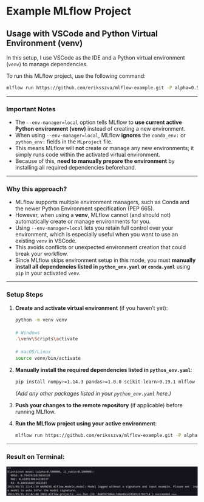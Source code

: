 # Example MLflow Project

## Usage with VSCode and Python Virtual Environment (venv)

In this setup, I use VSCode as the IDE and a Python virtual environment (`venv`) to manage dependencies.
  
To run this MLflow project, use the following command:

```bash
mlflow run https://github.com/eriksszva/mlflow-example.git -P alpha=0.5 --env-manager=local
```

---

### Important Notes

* The `--env-manager=local` option tells MLflow to **use current active Python environment (venv)** instead of creating a new environment.
* When using `--env-manager=local`, MLflow **ignores** the `conda_env:` or `python_env:` fields in the `MLproject` file.
* This means MLflow will **not** create or manage any new environments; it simply runs code within the activated virtual environment.
* Because of this, **need to manually prepare the environment** by installing all required dependencies beforehand.

---

### Why this approach?

* MLflow supports multiple environment managers, such as Conda and the newer Python Environment specification (PEP 665).
* However, when using a **venv**, MLflow cannot (and should not) automatically create or manage environments for you.
* Using `--env-manager=local` lets you retain full control over your environment, which is especially useful when you want to use an existing `venv` in VSCode.
* This avoids conflicts or unexpected environment creation that could break your workflow.
* Since MLflow skips environment setup in this mode, you must **manually install all dependencies listed in `python_env.yaml` or `conda.yaml`** using `pip` in your activated `venv`.

---

### Setup Steps

1. **Create and activate virtual environment** (if you haven’t yet):

   ```bash
   python -m venv venv

   # Windows
   .\venv\Scripts\activate

   # macOS/Linux
   source venv/bin/activate
   ```

2. **Manually install the required dependencies listed in `python_env.yaml`**:

   ```bash
   pip install numpy>=1.14.3 pandas>=1.0.0 scikit-learn>0.19.1 mlflow
   ```

   *(Add any other packages listed in your `python_env.yaml` here.)*

3. **Push your changes to the remote repository** (if applicable) before running MLflow.

4. **Run the MLflow project using your active environment**:

   ```bash
   mlflow run https://github.com/eriksszva/mlflow-example.git -P alpha=0.5 --env-manager=local
   ```

---

### Result on Terminal:
    
![alt text](image.png)

